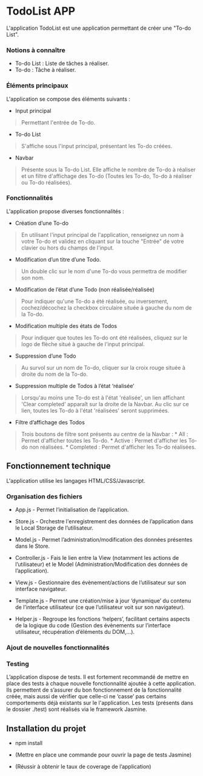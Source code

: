 TodoList APP
============

  L'application TodoList est une application permettant de créer une "To-do List".
  ### Notions à connaître

  * To-do List : Liste de tâches à réaliser.
  * To-do : Tâche à réaliser.
  ### Éléments principaux

  L'application se compose des éléments suivants :
  * Input principal
  
  > Permettant l'entrée de To-do.
  
  * To-do List
  
  > S'affiche sous l'input principal, présentant les To-do créées.
  
  * Navbar
  
  > Présente sous la To-do List. Elle affiche le nombre de To-do à réaliser et un filtre d'affichage des To-do (Toutes les To-do, To-do à réaliser ou To-do réalisées).
  ### Fonctionnalités

  L'application propose diverses fonctionnalités :

  * Création d’une To-do
  
  > En utilisant l'input principal de l'application, renseignez un nom à votre To-do et validez en cliquant sur la touche "Entrée" de votre clavier ou hors du champs de l'input.

  * Modification d’un titre d’une Todo.
  
  > Un double clic sur le nom d'une To-do vous permettra de modifier son nom.

  * Modification de l’état d’une Todo (non réalisée/réalisée)
  
  > Pour indiquer qu'une To-do a été réalisée, ou inversement, cochez/décochez la checkbox circulaire située à gauche du nom de la To-do.

  * Modification multiple des états de Todos
  
  > Pour indiquer que toutes les To-do ont été réalisées, cliquez sur le logo de flèche situé à gauche de l'input principal.

  * Suppression d’une Todo
  
  > Au survol sur un nom de To-do, cliquer sur la croix rouge située à droite du nom de la To-do.

  * Suppression multiple de Todos à l’état ‘réalisée’
  
  > Lorsqu'au moins une To-do est à l'état 'réalisée', un lien affichant 'Clear completed' apparaît sur la droite de la Navbar. Au clic sur ce lien, toutes les To-do à l'état 'réalisées' seront supprimées.

  * Filtre d’affichage des Todos
  
  > Trois boutons de filtre sont présents au centre de la Navbar :
    * All : Permet d'afficher toutes les To-do.
    * Active : Permet d'afficher les To-do non réalisées.
    * Completed : Permet d'afficher les To-do réalisées.

Fonctionnement technique
------------------------

  L'application utilise les langages HTML/CSS/Javascript.

  ### Organisation des fichiers
    
  - App.js - Permet l’initialisation de l’application.

  - Store.js - Orchestre l'enregistrement des données de l’application dans le Local Storage de l’utilisateur.
    
  - Model.js - Permet l’administration/modification des données présentes dans le Store.
    
  - Controller.js - Fais le lien entre la View (notamment les actions de l’utilisateur) et le Model (Administration/Modification des données de l’application).
    
  - View.js - Gestionnaire des évènement/actions de l’utilisateur sur son interface navigateur.
    
  - Template.js - Permet une création/mise à jour ‘dynamique’ du contenu de l’interface utilisateur (ce que l’utilisateur voit sur son navigateur).
    
  - Helper.js - Regroupe les fonctions ‘helpers’, facilitant certains aspects de la logique du code (Gestion des évènements sur l’interface utilisateur, récupération d’éléments du DOM,…).

  ### Ajout de nouvelles fonctionnalités

  

  ### Testing

  L’application dispose de tests. Il est fortement recommandé de mettre en place des tests à chaque nouvelle fonctionnalité ajoutée à cette application. Ils permettent de s’assurer du bon fonctionnement de la fonctionnalité créée, mais aussi de vérifier que celle-ci ne ‘casse’ pas certains comportements déjà existants sur le l'application.
  Les tests (présents dans le dossier ./test) sont réalisés via le framework Jasmine.


Installation du projet
----------------------

  - npm install

  - (Mettre en place une commande pour ouvrir la page de tests Jasmine)

  - (Réussir à obtenir le taux de coverage de l’application)